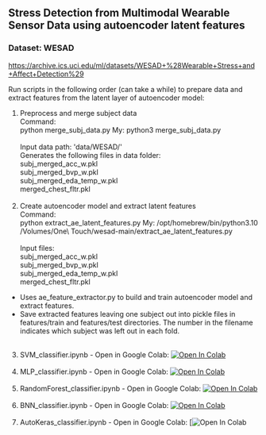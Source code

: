 ## Stress Detection from Multimodal Wearable Sensor Data using autoencoder latent features
### Dataset: WESAD 
https://archive.ics.uci.edu/ml/datasets/WESAD+%28Wearable+Stress+and+Affect+Detection%29


Run scripts in the following order (can take a while) to prepare data and extract features from the latent layer of autoencoder model: </br>
1. Preprocess and merge subject data
</br>Command: <br>
python merge_subj_data.py
My: python3 merge_subj_data.py
</br></br>
Input data path: 'data/WESAD/'</br>
Generates the following files in data folder:</br>
subj_merged_acc_w.pkl</br>
subj_merged_bvp_w.pkl</br>
subj_merged_eda_temp_w.pkl</br>
merged_chest_fltr.pkl</br></br>
2. Create autoencoder model and extract latent features
</br>Command: </br>
python extract_ae_latent_features.py
My: /opt/homebrew/bin/python3.10 /Volumes/One\ Touch/wesad-main/extract_ae_latent_features.py
</br></br>
Input files:<br>
subj_merged_acc_w.pkl</br>
subj_merged_bvp_w.pkl</br>
subj_merged_eda_temp_w.pkl</br>
merged_chest_fltr.pkl</br>
  - Uses ae_feature_extractor.py to build and train autoencoder model and extract features. </br>
  - Save extracted features leaving one subject out into pickle files in features/train and features/test directories. The number in the filename indicates which subject was left out in each fold.</br></br>
3. SVM_classifier.ipynb - Open in Google Colab: [![Open In Colab](https://colab.research.google.com/assets/colab-badge.svg)](https://drive.google.com/file/d/1G0dqghsFeUKa36uquWuICoLO9DAxQYFy/view?usp=sharing) </br></br>
4. MLP_classifier.ipynb - Open in Google Colab: [![Open In Colab](https://colab.research.google.com/assets/colab-badge.svg)](https://drive.google.com/file/d/1z9Qw9MAhgAC3c4l2s9sk-9B9NQ4zc1Z0/view?usp=sharing) </br></br>
5. RandomForest_classifier.ipynb - Open in Google Colab: [![Open In Colab](https://colab.research.google.com/assets/colab-badge.svg)](https://drive.google.com/file/d/1Crn0Z9yG6eO3YtjfrSwJW4bRm7Hju9Mf/view?usp=sharing) </br></br>
6. BNN_classifier.ipynb - Open in Google Colab: [![Open In Colab](https://colab.research.google.com/assets/colab-badge.svg)](https://drive.google.com/file/d/1NXbY48sSe5ko3Oofvu9hiLoLIrYn34f6/view?usp=sharing) </br></br>
7. AutoKeras_classifier.ipynb - Open in Google Colab: [![Open In Colab](https://drive.google.com/file/d/1-dYZwtbiMvh9DMa-M2oDVugJ0yhtvmO7/view?usp=sharing)





